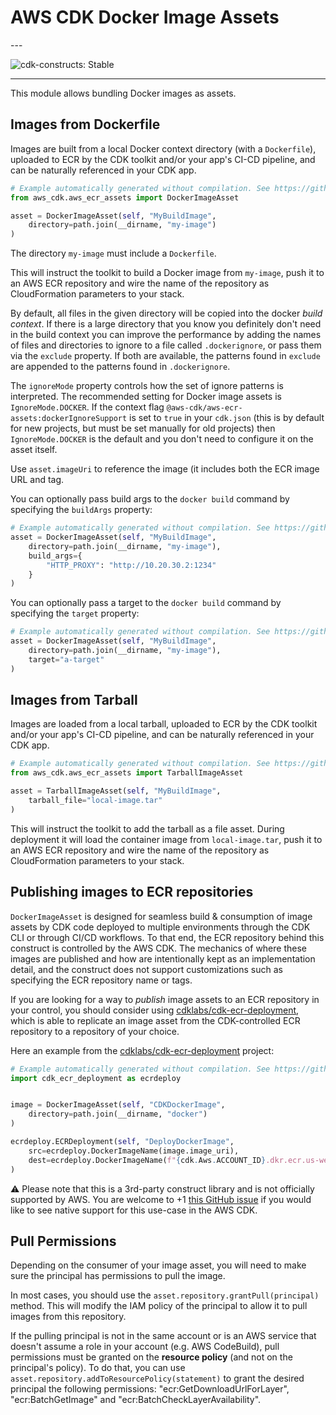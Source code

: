 # AWS CDK Docker Image Assets

<!--BEGIN STABILITY BANNER-->---


![cdk-constructs: Stable](https://img.shields.io/badge/cdk--constructs-stable-success.svg?style=for-the-badge)

---
<!--END STABILITY BANNER-->

This module allows bundling Docker images as assets.

## Images from Dockerfile

Images are built from a local Docker context directory (with a `Dockerfile`),
uploaded to ECR by the CDK toolkit and/or your app's CI-CD pipeline, and can be
naturally referenced in your CDK app.

```python
# Example automatically generated without compilation. See https://github.com/aws/jsii/issues/826
from aws_cdk.aws_ecr_assets import DockerImageAsset

asset = DockerImageAsset(self, "MyBuildImage",
    directory=path.join(__dirname, "my-image")
)
```

The directory `my-image` must include a `Dockerfile`.

This will instruct the toolkit to build a Docker image from `my-image`, push it
to an AWS ECR repository and wire the name of the repository as CloudFormation
parameters to your stack.

By default, all files in the given directory will be copied into the docker
*build context*. If there is a large directory that you know you definitely
don't need in the build context you can improve the performance by adding the
names of files and directories to ignore to a file called `.dockerignore`, or
pass them via the `exclude` property. If both are available, the patterns
found in `exclude` are appended to the patterns found in `.dockerignore`.

The `ignoreMode` property controls how the set of ignore patterns is
interpreted. The recommended setting for Docker image assets is
`IgnoreMode.DOCKER`. If the context flag
`@aws-cdk/aws-ecr-assets:dockerIgnoreSupport` is set to `true` in your
`cdk.json` (this is by default for new projects, but must be set manually for
old projects) then `IgnoreMode.DOCKER` is the default and you don't need to
configure it on the asset itself.

Use `asset.imageUri` to reference the image (it includes both the ECR image URL
and tag.

You can optionally pass build args to the `docker build` command by specifying
the `buildArgs` property:

```python
# Example automatically generated without compilation. See https://github.com/aws/jsii/issues/826
asset = DockerImageAsset(self, "MyBuildImage",
    directory=path.join(__dirname, "my-image"),
    build_args={
        "HTTP_PROXY": "http://10.20.30.2:1234"
    }
)
```

You can optionally pass a target to the `docker build` command by specifying
the `target` property:

```python
# Example automatically generated without compilation. See https://github.com/aws/jsii/issues/826
asset = DockerImageAsset(self, "MyBuildImage",
    directory=path.join(__dirname, "my-image"),
    target="a-target"
)
```

## Images from Tarball

Images are loaded from a local tarball, uploaded to ECR by the CDK toolkit and/or your app's CI-CD pipeline, and can be
naturally referenced in your CDK app.

```python
# Example automatically generated without compilation. See https://github.com/aws/jsii/issues/826
from aws_cdk.aws_ecr_assets import TarballImageAsset

asset = TarballImageAsset(self, "MyBuildImage",
    tarball_file="local-image.tar"
)
```

This will instruct the toolkit to add the tarball as a file asset. During deployment it will load the container image
from `local-image.tar`, push it to an AWS ECR repository and wire the name of the repository as CloudFormation parameters
to your stack.

## Publishing images to ECR repositories

`DockerImageAsset` is designed for seamless build & consumption of image assets by CDK code deployed to multiple environments
through the CDK CLI or through CI/CD workflows. To that end, the ECR repository behind this construct is controlled by the AWS CDK.
The mechanics of where these images are published and how are intentionally kept as an implementation detail, and the construct
does not support customizations such as specifying the ECR repository name or tags.

If you are looking for a way to *publish* image assets to an ECR repository in your control, you should consider using
[cdklabs/cdk-ecr-deployment](https://github.com/cdklabs/cdk-ecr-deployment), which is able to replicate an image asset from the CDK-controlled ECR repository to a repository of
your choice.

Here an example from the [cdklabs/cdk-ecr-deployment](https://github.com/cdklabs/cdk-ecr-deployment) project:

```python
# Example automatically generated without compilation. See https://github.com/aws/jsii/issues/826
import cdk_ecr_deployment as ecrdeploy


image = DockerImageAsset(self, "CDKDockerImage",
    directory=path.join(__dirname, "docker")
)

ecrdeploy.ECRDeployment(self, "DeployDockerImage",
    src=ecrdeploy.DockerImageName(image.image_uri),
    dest=ecrdeploy.DockerImageName(f"{cdk.Aws.ACCOUNT_ID}.dkr.ecr.us-west-2.amazonaws.com/test:nginx")
)
```

⚠️ Please note that this is a 3rd-party construct library and is not officially supported by AWS.
You are welcome to +1 [this GitHub issue](https://github.com/aws/aws-cdk/issues/12597) if you would like to see
native support for this use-case in the AWS CDK.

## Pull Permissions

Depending on the consumer of your image asset, you will need to make sure
the principal has permissions to pull the image.

In most cases, you should use the `asset.repository.grantPull(principal)`
method. This will modify the IAM policy of the principal to allow it to
pull images from this repository.

If the pulling principal is not in the same account or is an AWS service that
doesn't assume a role in your account (e.g. AWS CodeBuild), pull permissions
must be granted on the **resource policy** (and not on the principal's policy).
To do that, you can use `asset.repository.addToResourcePolicy(statement)` to
grant the desired principal the following permissions: "ecr:GetDownloadUrlForLayer",
"ecr:BatchGetImage" and "ecr:BatchCheckLayerAvailability".
